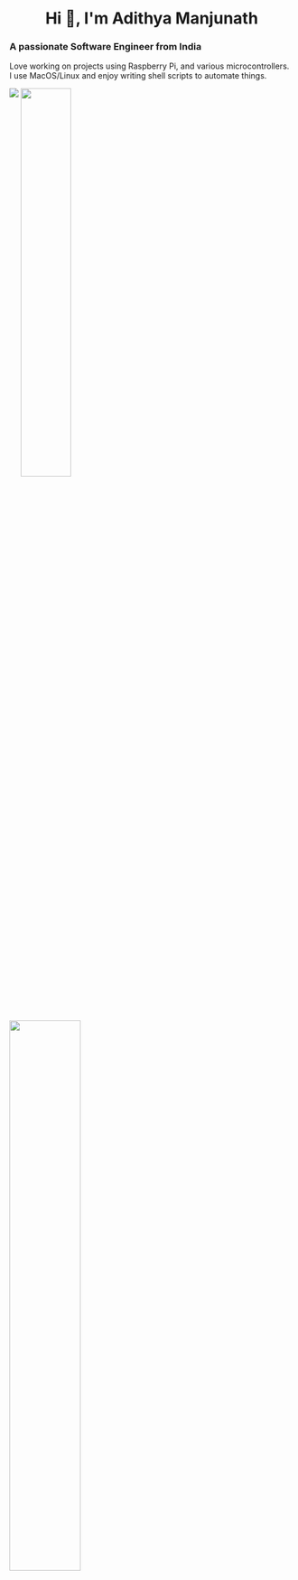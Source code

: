 <h1 align="center">Hi 👋, I'm Adithya Manjunath</h1>
<h3 align="left">A passionate Software Engineer from India</h3>
<p align="left">Love working on projects using Raspberry Pi, and various microcontrollers. </br>I use MacOS/Linux and enjoy writing shell scripts to automate things.</p>
<p align-items="center">
  <img align="top" src = "https://github-readme-stats.vercel.app/api?username=Cr4zySh4rk&show_icons=true&theme=radical&hide_rank=true" />
  <img align="top" width=42% src = "https://github-readme-stats.vercel.app/api/top-langs/?username=Cr4zySh4rk&layout=compact&theme=radical" />
</p>
<p align="left">
  <img align-items="center" width=50% src = "https://github-readme-streak-stats.herokuapp.com/?user=Cr4zySh4rk&theme=radical" />
</p>

